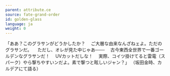 ```yaml
---
parent: attribute.ce
source: fate-grand-order
id: golden-glass
language: ja
weight: 0
---
```


「ああ？このグラサンがどうかしたか？
　ご大層な由来なんざねェよ。ただのグラサンだ。
　ただし、オレが見た中じゃあ───
　古今東西全世界で一番ゴールデンなグラサンだ！
　UVカットだしな！
　実際、コイツ掛けてると雷電（スパーク）やら撃ちやすいンだよ。素で撃つと眩しいジャン？」
（坂田金時、カルデアにて語る）
